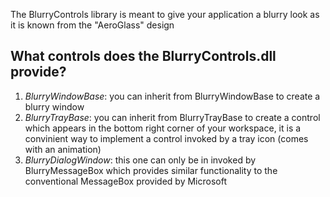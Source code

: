 The BlurryControls library is meant to give your application a blurry look as it is known from the "AeroGlass" design

## What controls does the BlurryControls.dll provide?

1. _BlurryWindowBase_: you can inherit from BlurryWindowBase to create a blurry window
2. _BlurryTrayBase_: you can inherit from BlurryTrayBase to create a control which appears in the bottom right corner of your workspace, it is a convinient way to implement a control invoked by a tray icon (comes with an animation)
3. _BlurryDialogWindow_: this one can only be in invoked by BlurryMessageBox which provides similar functionality to the conventional MessageBox provided by Microsoft